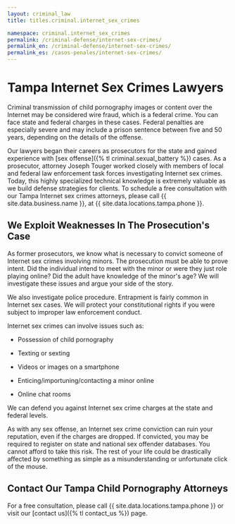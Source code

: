 ```yaml
---
layout: criminal_law
title: titles.criminal.internet_sex_crimes

namespace: criminal.internet_sex_crimes
permalink: /criminal-defense/internet-sex-crimes/
permalink_en: /criminal-defense/internet-sex-crimes/
permalink_es: /casos-penales/internet-sex-crimes/
---
```


# Tampa Internet Sex Crimes Lawyers

Criminal transmission of child pornography images or content over the Internet may be considered wire fraud, which is a federal crime. You can face state and federal charges in these cases. Federal penalties are especially severe and may include a prison sentence between five and 50 years, depending on the details of the offense.

Our lawyers began their careers as prosecutors for the state and gained experience with
[sex offense]({% tl criminal.sexual_battery %}) cases. As a prosecutor, attorney Joseph Touger worked closely with members of local and federal law enforcement task forces investigating Internet sex crimes. Today, this highly specialized technical knowledge is extremely valuable as we build defense strategies for clients. To schedule a free consultation with our Tampa Internet sex crimes attorneys, please call {{ site.data.business.name }}, at {{ site.data.locations.tampa.phone }}.

## We Exploit Weaknesses In The Prosecution's Case

As former prosecutors, we know what is necessary to convict someone of Internet sex crimes involving minors. The prosecution must be able to prove intent. Did the individual intend to meet with the minor or were they just role playing online? Did the adult have knowledge of the minor's age? We will investigate these issues and argue your side of the story.

We also investigate police procedure. Entrapment is fairly common in Internet sex cases. We will protect your constitutional rights if you were subject to improper law enforcement conduct.

Internet sex crimes can involve issues such as:

* Possession of child pornography

* Texting or sexting

* Videos or images on a smartphone

* Enticing/importuning/contacting a minor online

* Online chat rooms

We can defend you against Internet sex crime charges at the state and federal levels.

As with any sex offense, an Internet sex crime conviction can ruin your reputation, even if the charges are dropped. If convicted, you may be required to register on state and national sex offender databases. You cannot afford to take this risk. The rest of your life could be drastically affected by something as simple as a misunderstanding or unfortunate click of the mouse.

## Contact Our Tampa Child Pornography Attorneys

For a free consultation, please call {{ site.data.locations.tampa.phone }} or visit our [contact us]({% tl contact_us %}) page.

